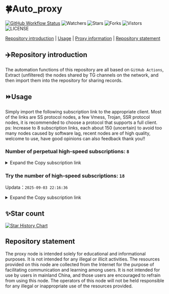 # 🍀Auto_proxy
[![GitHub Workflow Status](https://img.shields.io/github/actions/workflow/status/PangTouY00/Auto_proxy/main.yml?branch=main)](https://github.com/PangTouY00/Auto_proxy/actions/workflows/main.yml?branch=main) 
![Watchers](https://img.shields.io/github/watchers/w1770946466/Auto_proxy) ![Stars](https://img.shields.io/github/stars/PangTouY00/Auto_proxy) ![Forks](https://img.shields.io/github/forks/w1770946466/Auto_proxy) ![Vistors](https://visitor-badge.laobi.icu/badge?page_id=PangTouY00.Auto_proxy) ![LICENSE](https://img.shields.io/badge/license-CC%20BY--SA%204.0-green.svg)

[Repository introduction](https://github.com/PangTouY00/Auto_proxy#Repositoryintroduction) | [Usage](https://github.com/PangTouY00/Auto_proxy#Usage) | [Proxy information](https://github.com/PangTouY00/Auto_proxy#Proxyinformation) | [Repository statement](https://github.com/PangTouY00/Auto_proxy#Repositorystatement)

## ✈️Repository introduction
The automation functions of this repository are all based on `GitHub Actions`,
Extract (unfiltered) the nodes shared by TG channels on the network, and then import them into the repository for sharing records.

## ⏩Usage
Simply import the following subscription link to the appropriate client. Most of the links are SS protocol nodes, a few Vmess, Trojan, SSR protocol nodes, it is recommended to choose a protocol that supports a full client.
ps: Increase to 8 subscription links, each about 150 (uncertain) to avoid too many nodes caused by software lag, recent nodes are of high quality, welcome to use, have good opinions can also feedback thank you!!

### Number of perpetual high-speed subscriptions: `8`

<details>
  <summary>Expand the Copy subscription link</summary>

  
- [Multiprotocol Base64 encoding](https://raw.githubusercontent.com/PangTouY00/Auto_proxy/main/Long_term_subscription1)
`https://raw.githubusercontent.com/PangTouY00/Auto_proxy/main/Long_term_subscription_num`
`Total number of merge nodes: 145`

- [Multiprotocol Base64 encoding](https://raw.githubusercontent.com/PangTouY00/Auto_proxy/main/Long_term_subscription1)
`https://raw.githubusercontent.com/PangTouY00/Auto_proxy/main/Long_term_subscription1`
`Total number of merge nodes: 19`

- [Multiprotocol Base64 encoding](https://raw.githubusercontent.com/PangTouY00/Auto_proxy/main/Long_term_subscription2)
`https://raw.githubusercontent.com/PangTouY00/Auto_proxy/main/Long_term_subscription2`
`Total number of merge nodes: 19`

- [Multiprotocol Base64 encoding](https://raw.githubusercontent.com/PangTouY00/Auto_proxy/main/Long_term_subscription3)
`https://raw.githubusercontent.com/PangTouY00/Auto_proxy/main/Long_term_subscription3`
`Total number of merge nodes: 19`

- [Multiprotocol Base64 encoding](https://raw.githubusercontent.com/PangTouY00/Auto_proxy/main/Long_term_subscription4)
`https://raw.githubusercontent.com/PangTouY00/Auto_proxy/main/Long_term_subscription4`
`Total number of merge nodes: 19`

- [Multiprotocol Base64 encoding](https://raw.githubusercontent.comPangTouY00/Auto_proxy/main/Long_term_subscription5)
`https://raw.githubusercontent.com/PangTouY00/Auto_proxy/main/Long_term_subscription5`
`Total number of merge nodes: 19`

- [Multiprotocol Base64 encoding](https://raw.githubusercontent.com/PangTouY00/Auto_proxy/main/Long_term_subscription6)
`https://raw.githubusercontent.com/PangTouY00/Auto_proxy/main/Long_term_subscription6`
`Total number of merge nodes: 19`

- [Multiprotocol Base64 encoding](https://raw.githubusercontent.com/PangTouY00/Auto_proxy/main/Long_term_subscription7)
`https://raw.githubusercontent.com/PangTouY00/Auto_proxy/main/Long_term_subscription7`
`Total number of merge nodes: 19`

- [Multiprotocol Base64 encoding](https://raw.githubusercontent.com/PangTouY00/Auto_proxy/main/Long_term_subscription8)
`https://raw.githubusercontent.com/PangTouY00/Auto_proxy/main/Long_term_subscription8`
`Total number of merge nodes: 12`

- [Clash subscription](https://raw.githubusercontent.com/PangTouY00/Auto_proxy/main/Long_term_subscription2.yaml)
`https://raw.githubusercontent.com/PangTouY00/Auto_proxy/main/Long_term_subscription1.yaml`


- [Clash subscription](https://raw.githubusercontent.com/PangTouY00/Auto_proxy/main/Long_term_subscription2.yaml)
`https://raw.githubusercontent.com/PangTouY00/Auto_proxy/main/Long_term_subscription2.yaml`


- [Clash subscription](https://raw.githubusercontent.com/PangTouY00/Auto_proxy/main/Long_term_subscription3.yaml)
`https://raw.githubusercontent.com/PangTouY00/Auto_proxy/main/Long_term_subscription3.yaml`
  
</details>

### Try the number of high-speed subscriptions: `18`
Updata：`2025-09-03 22:16:36`


<details>
  <summary>Expand the Copy subscription link</summary>  













































































































































































































































































































































































































































































































































































































































































































































































































































































































































































































































































































































































































































































































































































































































































































































































































































































































































































































































































































































































































































































































































































































































































































































































































































































































































































































































































































































































































































































































































































































































































































































































































































































































































































































































































































































































































































































































































































































































































































































































































































































































































































































































































































































































































































































































































































































































































































































































































































































































































































































































































































































































































































































































































































































































































































































































































































































































































































































































































































































































































































































































































































































































































































































































































































































































































































































































































































































































































































































































































































































































































































































































































































































































































































































































































































































































































































































































































































































































































































































































































































































































































































































































































































































































































































































































































































































































































































































































































































































































































































































































































































































































































































































































































































































































































































































































































































































































































































































































































































































































































































































































































































































































































































































































































































































































































































































































































































































































































































































































































































































































































































































































































































































































































































































































































































































































































































































































































































































































































































































































































































































































































































































































































































































































































































































































































































































































































































































































































































































































































































































































































































































































































































































































































































































































































































































































































































































































































































































































































































































































































































































































































































































































































































































































































































































































































































































































































































































































































































































































































































































































































































































































































































































































































































































































































































































































































































































































































































































































































































































































































































































































































































































































































































































































































































































































































































































































































































































































































































































































































































































































































































































































































































































































































































































































































































































































































































































































































































































































































































































































































































































































































































































































































































































































































































































































































































































































































































































































































































































































































































































































































































































































































































































































































































































































































































































































































































































































































































































































































































































































































































































































































































































































































































































































































































































































































































































































































































































































































































































































































































































































































































































































































































































































































































































































































































































































































































































































































































































































































































































































































































































































































































































































































































































































































































































































































































































































































































































































































































































































































































































































































































































































































































































































































































































































>Trial subscription：
`https://kingfisher.top/api/v1/client/subscribe?token=d16e0b0225b0dafa4c81ba2221238d09`




>Trial subscription：
`https://cfvpn.com/api/v1/client/subscribe?token=5def549d8efab081c0f331bc01927912`




>Trial subscription：
`https://dash.tuzivip02.top/api/v1/client/subscribe?token=f827e1c68cc28178f0038ff89c54cdbe`




>Trial subscription：
`http://tinnyrick8888.com/api/v1/client/subscribe?token=3e8be5b0a13c754f141c66f570523c16`




>Trial subscription：
`https://www.v3ml.com/api/v1/client/subscribe?token=64295a161199de0ac0b8d3439a1c66b1`




>Trial subscription：
`https://ld88.nxxbbf.com/api/v1/client/subscribe?token=80c3b5f72493cb09fc3c7f7b16aa653d`




>Trial subscription：
`https://sdvpapi.meytsoyxx.com/api/v1/client/subscribe?token=6d8a444d8a5c4dabce7956a21866b193`




>Trial subscription：
`https://nekocloud.qzz.io/api/v1/client/subscribe?token=98d2125be1c5abd8b4285700d78c2f92`




>Trial subscription：
`https://ldld.whtjdasha.com/api/v1/client/subscribe?token=290b47892b88516d2c14962a21d6e73f`




>Trial subscription：
`https://dash.tuzivip03.top/api/v1/client/subscribe?token=4afe5af35ddc3133c785c0e2bb35fbae`




>Trial subscription：
`https://dl.vfkum.website/api/v1/client/subscribe?token=88befa48ca0a844a1bb3b869bdb63ee6`




>Trial subscription：
`https://dashuai.us/api/v1/client/subscribe?token=52cb814a2d6355d07bb76e132d1d972b`




>Trial subscription：
`https://yywhale.com/api/v1/client/subscribe?token=4253f9cf7e6ef4c7915e97ad9acac4a1`




>Trial subscription：
`https://v2b.zyrhk.top/api/v1/client/subscribe?token=dbcc85e0f4e5d6b73864a2b7b0dc717d`




>Trial subscription：
`https://go.yueyun.de/api/v1/client/subscribe?token=9835a2172b5aa16dac49eb926b64a1c1`




>Trial subscription：
`https://qingyun.zybs.eu.org/api/v1/client/subscribe?token=6487a8c2e2328065142decadc16f7573`




>Trial subscription：
`https://dash.tuzivip01.top/api/v1/client/subscribe?token=bb10eef6549fb785f5019d8f40c5518e`




>Trial subscription：
`https://www.eeevpn.com/api/v1/client/subscribe?token=68afeaf7ec73bd6b960098288b0ab079`



</details>

## ✨Star count
[![Star History Chart](https://api.star-history.com/svg?repos=PangTouY00/Auto_proxy&type=Date)](https://star-history.com/#w1770946466/Auto_proxy&Date)



## Repository statement
The proxy node is intended solely for educational and informational purposes. It is not intended for any illegal or illicit activities. The resources provided on this node are collected from the Internet for the purpose of facilitating communication and learning among users. It is not intended for use by users in mainland China, and those users are encouraged to refrain from using this node. The operators of this node will not be held responsible for any illegal or inappropriate use of the resources provided.
